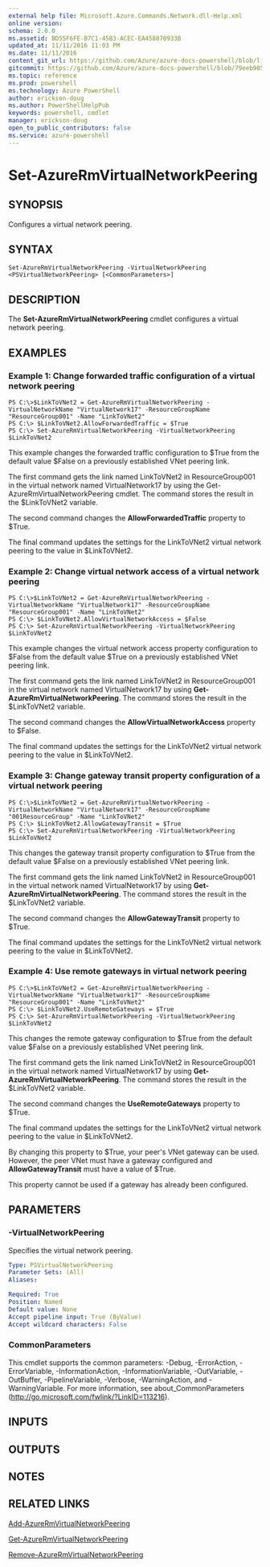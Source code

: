 ```yaml
---
external help file: Microsoft.Azure.Commands.Network.dll-Help.xml
online version: 
schema: 2.0.0
ms.assetid: BD55F6FE-B7C1-45B3-ACEC-EA458870933B
updated_at: 11/11/2016 11:03 PM
ms.date: 11/11/2016
content_git_url: https://github.com/Azure/azure-docs-powershell/blob/live/azureps-cmdlets-docs/ResourceManager/AzureRM.Network/v3.0.0/Set-AzureRmVirtualNetworkPeering.md
gitcommit: https://github.com/Azure/azure-docs-powershell/blob/79eeb985ea480979357fb4695832a0c3d29a48bf/azureps-cmdlets-docs/ResourceManager/AzureRM.Network/v3.0.0/Set-AzureRmVirtualNetworkPeering.md
ms.topic: reference
ms.prod: powershell
ms.technology: Azure PowerShell
author: erickson-doug
ms.author: PowerShellHelpPub
keywords: powershell, cmdlet
manager: erickson-doug
open_to_public_contributors: false
ms.service: azure-powershell
---
```


# Set-AzureRmVirtualNetworkPeering

## SYNOPSIS
Configures a virtual network peering.

## SYNTAX

```
Set-AzureRmVirtualNetworkPeering -VirtualNetworkPeering <PSVirtualNetworkPeering> [<CommonParameters>]
```

## DESCRIPTION
The **Set-AzureRmVirtualNetworkPeering** cmdlet configures a virtual network peering.

## EXAMPLES

### Example 1: Change forwarded traffic configuration of a virtual network peering
```
PS C:\>$LinkToVNet2 = Get-AzureRmVirtualNetworkPeering -VirtualNetworkName "VirtualNetwork17" -ResourceGroupName "ResourceGroup001" -Name "LinkToVNet2"
PS C:\> $LinkToVNet2.AllowForwardedTraffic = $True
PS C:\> Set-AzureRmVirtualNetworkPeering -VirtualNetworkPeering $LinkToVNet2
```

This example changes the forwarded traffic configuration to $True from the default value $False on a previously established VNet peering link.

The first command gets the link named LinkToVNet2 in ResourceGroup001 in the virtual network named VirtualNetwork17 by using the Get-AzureRmVirtualNetworkPeering cmdlet.
The command stores the result in the $LinkToVNet2 variable.

The second command changes the **AllowForwardedTraffic** property to $True.

The final command updates the settings for the LinkToVNet2 virtual network peering to the value in $LinkToVNet2.

### Example 2: Change virtual network access of a virtual network peering
```
PS C:\>$LinkToVNet2 = Get-AzureRmVirtualNetworkPeering -VirtualNetworkName "VirtualNetwork17" -ResourceGroupName "ResourceGroup001" -Name "LinkToVNet2"
PS C:\> $LinkToVNet2.AllowVirtualNetworkAccess = $False
PS C:\> Set-AzureRmVirtualNetworkPeering -VirtualNetworkPeering $LinkToVNet2
```

This example changes the virtual network access property configuration to $False from the default value $True on a previously established VNet peering link.

The first command gets the link named LinkToVNet2 in ResourceGroup001 in the virtual network named VirtualNetwork17 by using **Get-AzureRmVirtualNetworkPeering**.
The command stores the result in the $LinkToVNet2 variable.

The second command changes the **AllowVirtualNetworkAccess** property to $False.

The final command updates the settings for the LinkToVNet2 virtual network peering to the value in $LinkToVNet2.

### Example 3: Change gateway transit property configuration of a virtual network peering
```
PS C:\>$LinkToVNet2 = Get-AzureRmVirtualNetworkPeering -VirtualNetworkName "VirtualNetwork17" -ResourceGroupName "001ResourceGroup" -Name "LinkToVNet2"
PS C:\> $LinkToVNet2.AllowGatewayTransit = $True
PS C:\> Set-AzureRmVirtualNetworkPeering -VirtualNetworkPeering $LinkToVNet2
```

This changes the gateway transit property configuration to $True from the default value $False on a previously established VNet peering link.

The first command gets the link named LinkToVNet2 in ResourceGroup001 in the virtual network named VirtualNetwork17 by using **Get-AzureRmVirtualNetworkPeering**.
The command stores the result in the $LinkToVNet2 variable.

The second command changes the **AllowGatewayTransit** property to $True.

The final command updates the settings for the LinkToVNet2 virtual network peering to the value in $LinkToVNet2.

### Example 4: Use remote gateways in virtual network peering
```
PS C:\>$LinkToVNet2 = Get-AzureRmVirtualNetworkPeering -VirtualNetworkName "VirtualNetwork17" -ResourceGroupName "ResourceGroup001" -Name "LinkToVNet2"
PS C:\> $LinkToVNet2.UseRemoteGateways = $True
PS C:\> Set-AzureRmVirtualNetworkPeering -VirtualNetworkPeering $LinkToVNet2
```

This changes the remote gateway configuration to $True from the default value $False on a previously established VNet peering link.

The first command gets the link named LinkToVNet2 in ResourceGroup001 in the virtual network named VirtualNetwork17 by using **Get-AzureRmVirtualNetworkPeering**.
The command stores the result in the $LinkToVNet2 variable.

The second command changes the **UseRemoteGateways** property to $True.

The final command updates the settings for the LinkToVNet2 virtual network peering to the value in $LinkToVNet2.

By changing this property to $True, your peer's VNet gateway can be used.
However, the peer VNet must have a gateway configured and **AllowGatewayTransit** must have a value of $True.

This property cannot be used if a gateway has already been configured.

## PARAMETERS

### -VirtualNetworkPeering
Specifies the virtual network peering.

```yaml
Type: PSVirtualNetworkPeering
Parameter Sets: (All)
Aliases: 

Required: True
Position: Named
Default value: None
Accept pipeline input: True (ByValue)
Accept wildcard characters: False
```

### CommonParameters
This cmdlet supports the common parameters: -Debug, -ErrorAction, -ErrorVariable, -InformationAction, -InformationVariable, -OutVariable, -OutBuffer, -PipelineVariable, -Verbose, -WarningAction, and -WarningVariable. For more information, see about_CommonParameters (http://go.microsoft.com/fwlink/?LinkID=113216).

## INPUTS

## OUTPUTS

## NOTES

## RELATED LINKS

[Add-AzureRmVirtualNetworkPeering](xref:ResourceManager/AzureRM.Network/v3.0.0/Add-AzureRmVirtualNetworkPeering.md)

[Get-AzureRmVirtualNetworkPeering](xref:ResourceManager/AzureRM.Network/v3.0.0/Get-AzureRmVirtualNetworkPeering.md)

[Remove-AzureRmVirtualNetworkPeering](xref:ResourceManager/AzureRM.Network/v3.0.0/Remove-AzureRmVirtualNetworkPeering.md)


